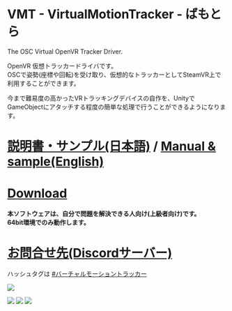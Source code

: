 # VMT - VirtualMotionTracker - ばもとら
The OSC Virtual OpenVR Tracker Driver.

OpenVR 仮想トラッカードライバです。  
OSCで姿勢(座標や回転)を受け取り、仮想的なトラッカーとしてSteamVR上で利用することができます。  
  
今まで難易度の高かったVRトラッキングデバイスの自作を、UnityでGameObjectにアタッチする程度の簡単な処理で行うことができるようになります。  

# [説明書・サンプル(日本語)](doc/note.md) / [Manual & sample(English)](doc/note_en.md)
# [Download](https://github.com/gpsnmeajp/VirtualMotionTracker/releases)  
**本ソフトウェアは、自分で問題を解決できる人向け(上級者向け)です。**  
**64bit環境でのみ動作します。**  

# [お問合せ先(Discordサーバー)](https://discord.gg/nGapSR7)
ハッシュタグは [#バーチャルモーショントラッカー](https://twitter.com/search?q=%23%E3%83%90%E3%83%BC%E3%83%81%E3%83%A3%E3%83%AB%E3%83%A2%E3%83%BC%E3%82%B7%E3%83%A7%E3%83%B3%E3%83%88%E3%83%A9%E3%83%83%E3%82%AB%E3%83%BC)

<img src="https://github.com/gpsnmeajp/VirtualMotionTracker/blob/master/doc/VMTlogo.png?raw=true"></img>

<img src="https://github.com/gpsnmeajp/VirtualMotionTracker/blob/master/doc/Architecture.png?raw=true"></img>
<img src="https://github.com/gpsnmeajp/VirtualMotionTracker/blob/master/doc/screen2A.png?raw=true"></img>
<img src="https://github.com/gpsnmeajp/VirtualMotionTracker/blob/master/doc/screen3.png?raw=true"></img>

